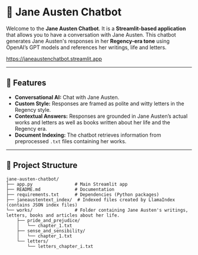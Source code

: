 # 📜 Jane Austen Chatbot

Welcome to the **Jane Austen Chatbot**. It is a **Streamlit-based application** that allows you to have a conversation with Jane Austen. This chatbot generates Jane Austen's responses in her  **Regency-era tone** using OpenAI’s GPT models and references her writings, life and letters.

https://janeaustenchatbot.streamlit.app

---

## **📝 Features**
- **Conversational AI:** Chat with Jane Austen. 
- **Custom Style:** Responses are framed as polite and witty letters in the Regency style.
- **Contextual Answers:** Responses are grounded in Jane Austen’s actual works and letters as well as books written about her life and the Regency era. 
- **Document Indexing:** The chatbot retrieves information from preprocessed `.txt` files containing her works.

---

## **📂 Project Structure**

```plaintext
jane-austen-chatbot/
├── app.py                # Main Streamlit app
├── README.md             # Documentation
├── requirements.txt      # Dependencies (Python packages)
├── janeaustentext_index/  # Indexed files created by LlamaIndex (contains JSON index files)
└── works/                # Folder containing Jane Austen's writings, letters, books and articles about her life. 
    ├── pride_and_prejudice/
    │   └── chapter_1.txt
    ├── sense_and_sensibility/
    │   └── chapter_1.txt
    └── letters/
        └── letters_chapter_i.txt 
